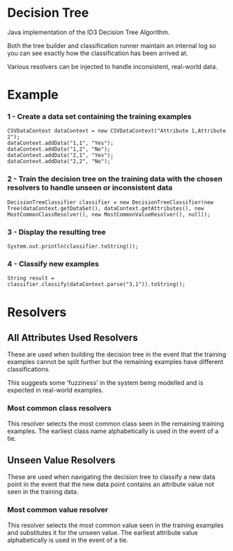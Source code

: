 # Decision Tree

Java implementation of the ID3 Decision Tree Algorithm.

Both the tree builder and classification runner maintain an internal log so you can see exactly how the classification has been arrived at.

Various resolvers can be injected to handle inconsistent, real-world data.

# Example

### 1 - Create a data set containing the training examples

```
CSVDataContext dataContext = new CSVDataContext("Attribute 1,Attribute 2");
dataContext.addData("1,1", "Yes");
dataContext.addData("1,2", "No");
dataContext.addData("2,1", "Yes");
dataContext.addData("2,2", "No");`
```

### 2 - Train the decision tree on the training data with the chosen resolvers to handle unseen or inconsistent data

```
DecisionTreeClassifier classifier = new DecisionTreeClassifier(new Tree(dataContext.getDataSet(), dataContext.getAttributes(), new MostCommonClassResolver(), new MostCommonValueResolver(), null));
```

### 3 - Display the resulting tree

```
System.out.println(classifier.toString());
```

### 4 - Classify new examples

```
String result = classifier.classify(dataContext.parse("3,1")).toString();
```

# Resolvers

## All Attributes Used Resolvers

These are used when building the decision tree in the event that the training examples cannot be split further but the 
remaining examples have different classifications.

This suggests some 'fuzziness' in the system being modelled and is expected in real-world examples.

### Most common class resolvers

This resolver selects the most common class seen in the remaining training examples.
The earliest class name alphabetically is used in the event of a tie.

## Unseen Value Resolvers

These are used when navigating the decision tree to classify a new data point in the event that the new data point
contains an attribute value not seen in the training data.

### Most common value resolver

This resolver selects the most common value seen in the training examples and substitutes it for the 
unseen value. The earliest attribute value alphabetically is used in the event of a tie.